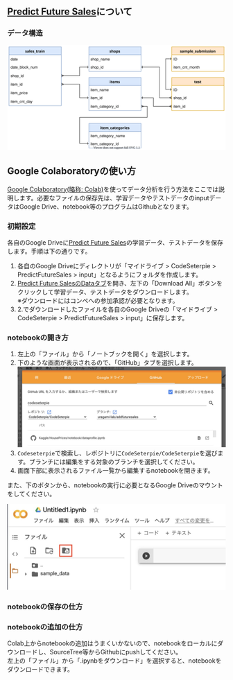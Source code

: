 ## [Predict Future Sales](https://www.kaggle.com/c/competitive-data-science-predict-future-sales/overview)について
### データ構造
<img src="/Kaggle/PredictFutureSales/images/PredictFutureSalse.svg" width="800">


## Google Colaboratoryの使い方

[Google Colaboratory(略称: Colab)](https://colab.research.google.com/notebooks/welcome.ipynb?hl=ja)を使ってデータ分析を行う方法をここでは説明します。必要なファイルの保存先は、学習データやテストデータのinputデータはGoogle Drive、notebook等のプログラムはGithubとなります。

### 初期設定

各自のGoogle Driveに[Predict Future Sales](https://www.kaggle.com/c/competitive-data-science-predict-future-sales/overview)の学習データ、テストデータを保存します。手順は下の通りです。
1. 各自のGoogle Driveにディレクトリが「マイドライブ > CodeSeterpie > PredictFutureSales > input」となるようにフォルダを作成します。
2. [Predict Future SalesのDataタブ](https://www.kaggle.com/c/competitive-data-science-predict-future-sales/data)を開き、左下の「Download All」ボタンをクリックして学習データ、テストデータをダウンロードします。  
   ※ダウンロードにはコンペへの参加承認が必要となります。
3. 2.でダウンロードしたファイルを各自のGoogle Driveの「マイドライブ > CodeSeterpie > PredictFutureSales > input」に保存します。

### notebookの開き方
1. 左上の「ファイル」から「ノートブックを開く」を選択します。
2. 下のような画面が表示されるので、「GitHub」タブを選択します。  <img src="/Kaggle/PredictFutureSales/images/load_from_github.jpg" width="800">
3. `Codeseterpie`で検索し、レポジトリに`CodeSeterpie/CodeSeterpie`を選びます。ブランチには編集をする対象のブランチを選択してください。
4. 画面下部に表示されるファイル一覧から編集するnotebookを開きます。

また、下のボタンから、notebookの実行に必要となるGoogle Driveのマウントをしてください。

<img src="/Kaggle/PredictFutureSales/images/open_googledrive.jpg" width="800">

### notebookの保存の仕方


### notebookの追加の仕方
Colab上からnotebookの追加はうまくいかないので、notebookをローカルにダウンロードし、SourceTree等からGithubにpushしてください。  
左上の「ファイル」から「.ipynbをダウンロード」を選択すると、notebookをダウンロードできます。

